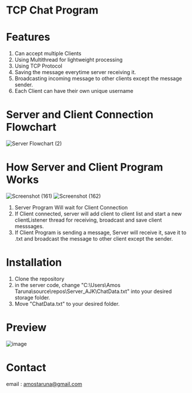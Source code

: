 # TCP Chat Program

# Features
1. Can accept multiple Clients
2. Using Multithread for lightweight processing
3. Using TCP Protocol
4. Saving the message everytime server receiving it.
5. Broadcasting incoming message to other clients except the message sender.
6. Each Client can have their own unique username
# Server and Client Connection Flowchart
![Server Flowchart (2)](https://user-images.githubusercontent.com/64347680/124899813-ad7edf80-e00a-11eb-878f-7d8ed5aba96a.png)

# How Server and Client Program Works
![Screenshot (161)](https://user-images.githubusercontent.com/64347680/124783389-39432e00-df6f-11eb-8be0-db248306289c.png)
![Screenshot (162)](https://user-images.githubusercontent.com/64347680/124783518-54ae3900-df6f-11eb-8849-67b749af4c2b.png)

1. Server Program Will wait for Client Connection 
2. If Client connected, server will add client to client list and start a new clientListener thread for receiving, broadcast and save client messsages.
3. If Client Program is sending  a message, Server will receive it, save it to .txt and broadcast the message to other client except the sender.
# Installation
1. Clone the repository
2. in the server code, change "C:\Users\Amos Taruna\source\repos\Server_AJK\ChatData.txt" into your desired storage folder.
3. Move "ChatData.txt" to your desired folder.
# Preview
![image](https://user-images.githubusercontent.com/64347680/124463240-cb570500-ddbc-11eb-8b8b-5b4e697a0525.png)
# Contact 
email : amostaruna@gmail.com

